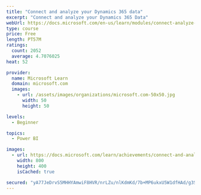 ```yaml
---
title: "Connect and analyze your Dynamics 365 data​"
excerpt: "Connect and analyze your Dynamics 365 Data​"
webUrl: https://docs.microsoft.com/en-us/learn/modules/connect-analyze-dynamics-365-data/
type: course
price: Free
length: PT57M
ratings:
  count: 2052
  average: 4.7076025
heat: 52

provider:
  name: Microsoft Learn
  domain: microsoft.com
  images:
    - url: /assets/images/organizations/microsoft.com-50x50.jpg
      width: 50
      height: 50

levels:
  - Beginner

topics:
  - Power BI

images:
  - url: https://docs.microsoft.com/learn/achievements/connect-and-analyze-your-microsoft-dynamics-365-data-social.png
    width: 800
    height: 400
    isCached: true

secured: "yA77JeDrvS5MHHYAmwiF8HVR/nrLZu/nlKdmKd/7b+MP6ukxU5W1dfHAd/g3Sj02W+uoOCHHo6GmSe6xaW12XTyLK+HPP9gNuJ7TJzUJQ3ppO5tnwmZiHLNVA0pk2GOYyZ7pdkzf1lbsdcgRqTquucvzF8gtzbyWdGut61N4qPR1wMYMGkAE1VzGZT9Igi87wqBQLxfwmXXAV7nULnJVzVDoaGqt0txC81BdhIHDFpCZTqd1E1qYfuiPeHv5AnVHLyyzJqZkBAsU2b1KYuPxIzyXed5A/vV9VSPVOfST0WNgZ7W9WNeRRANzhTCGpdAWVR+B0hFBY1pFGBBJEHHrFzHtpSA87ULyNCoB1m2AHdY2oqcrpBW/tCoCDo03Hp70URT5MnHfN5LL+Jj4myQEglmmXdWkOjbU0stlAdThG/o=;B09SkWVZwTukXOoZ17qzcg=="
---
```


